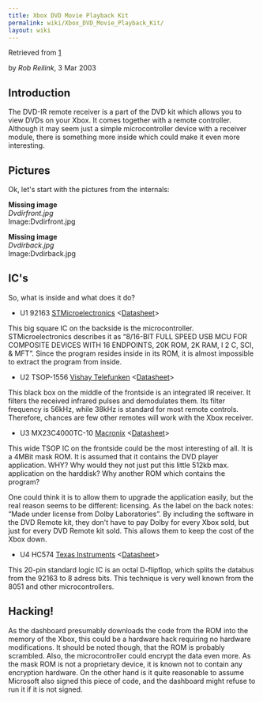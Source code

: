 ```yaml
---
title: Xbox DVD Movie Playback Kit
permalink: wiki/Xbox_DVD_Movie_Playback_Kit/
layout: wiki
---
```


Retrieved from [1](http://www.xbox-linux.org/wiki/DVD-IR_Internals)

by *Rob Reilink*, 3 Mar 2003

Introduction
------------

The DVD-IR remote receiver is a part of the DVD kit which allows you to
view DVDs on your Xbox. It comes together with a remote controller.
Although it may seem just a simple microcontroller device with a
receiver module, there is something more inside which could make it even
more interesting.

Pictures
--------

Ok, let's start with the pictures from the internals:

**Missing image**  
*Dvdirfront.jpg*  
Image:Dvdirfront.jpg  
  
**Missing image**  
*Dvdirback.jpg*  
Image:Dvdirback.jpg  
  

IC's
----

So, what is inside and what does it do?

-   U1 92163
    [STMicroelectronics](https://web.archive.org/web/20100617020513/http://www.st.com/)
    &lt;[Datasheet](https://web.archive.org/web/20100617020513/http://www.st.com/stonline/books/pdf/docs/5521.pdf)&gt;

  
This big square IC on the backside is the microcontroller.
STMicroelectronics describes it as “8/16-BIT FULL SPEED USB MCU FOR
COMPOSITE DEVICES WITH 16 ENDPOINTS, 20K ROM, 2K RAM, I 2 C, SCI, &
MFT”. Since the program resides inside in its ROM, it is almost
impossible to extract the program from inside.

-   U2 TSOP-1556 [Vishay
    Telefunken](https://web.archive.org/web/20100617020513/http://www.vishay.com/)
    &lt;[Datasheet](https://web.archive.org/web/20100617020513/http://www.vishay.com/docs/82029/82029.pdf)&gt;

  
This black box on the middle of the frontside is an integrated IR
receiver. It filters the received infrared pulses and demodulates them.
Its filter frequency is 56kHz, while 38kHz is standard for most remote
controls. Therefore, chances are few other remotes will work with the
Xbox receiver.

-   U3 MX23C4000TC-10
    [Macronix](https://web.archive.org/web/20100617020513/http://www.macronix.com/)
    &lt;[Datasheet](https://web.archive.org/web/20100617020513/http://www.macronix.com/QuickPlace/hq/PageLibrary48256D9D002BA613.nsf/h_6057FA6682A90C3948256DCE0052D2D3/67DCB124F1BE4E7D48256DC50039AC31/$File/MX23C4000-4.2.pdf/?OpenElement)&gt;

  
This wide TSOP IC on the frontside could be the most interesting of all.
It is a 4MBit mask ROM. It is assumed that it contains the DVD player
application. WHY? Why would they not just put this little 512kb max.
application on the harddisk? Why another ROM which contains the program?

<!-- -->

  
One could think it is to allow them to upgrade the application easily,
but the real reason seems to be different: licensing. As the label on
the back notes: “Made under license from Dolby Laboratories”. By
including the software in the DVD Remote kit, they don't have to pay
Dolby for every Xbox sold, but just for every DVD Remote kit sold. This
allows them to keep the cost of the Xbox down.

-   U4 HC574 [Texas
    Instruments](https://web.archive.org/web/20100617020513/http://www.ti.com/)
    &lt;[Datasheet](https://web.archive.org/web/20100617020513/http://focus.ti.com/lit/ds/symlink/sn74hc574.pdf)&gt;

  
This 20-pin standard logic IC is an octal D-flipflop, which splits the
databus from the 92163 to 8 adress bits. This technique is very well
known from the 8051 and other microcontrollers.

Hacking!
--------

As the dashboard presumably downloads the code from the ROM into the
memory of the Xbox, this could be a hardware hack requiring no hardware
modifications. It should be noted though, that the ROM is probably
scrambled. Also, the microcontroller could encrypt the data even more.
As the mask ROM is not a proprietary device, it is known not to contain
any encryption hardware. On the other hand is it quite reasonable to
assume Microsoft also signed this piece of code, and the dashboard might
refuse to run it if it is not signed.
